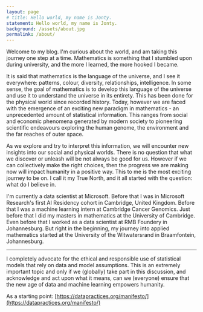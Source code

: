 ```yaml
---
layout: page
# title: Hello world, my name is Jonty.
statement: Hello world, my name is Jonty.
background: /assets/about.jpg
permalink: /about/
---
```

Welcome to my blog. I'm curious about the world, and am taking this journey one step at a time. Mathematics is something that I stumbled upon during university, and the more I learned, the more hooked I became. 

It is said that mathematics is the language of the universe, and I see it everywhere: patterns, colour, diversity, relationships, intelligence. In some sense, the goal of mathematics is to develop this language of the universe and use it to understand the universe in its entirety. This has been done for the physical world since recorded history. Today, however we are faced with the emergence of an exciting new paradigm in mathematics - an unprecedented amount of statistical information. This ranges from social and economic phenomena generated by modern society to pioneering scientific endeavours exploring the human genome, the environment and the far reaches of outer space.

As we explore and try to interpret this information, we will encounter new insights into our social and physical worlds. There is no question that what we discover or unleash will be not always be good for us. However if we can collectively make the right choices, then the progress we are making now will impact humanity in a positive way. This to me is the most exciting journey to be on. I call it my True North, and it all started with the question: what do I believe in. 

I'm currently a data scientist at Microsoft. Before that I was in Microsoft Research's first AI Residency cohort in Cambridge, United Kingdom. Before that I was a machine learning intern at Cambridge Cancer Genomics. Just before that I did my masters in mathematics at the University of Cambridge. Even before that I worked as a data scientist at RMB Foundery in Johannesburg. But right in the beginning, my journey into applied mathematics started at the University of the Witwatersrand in Braamfontein, Johannesburg. 

***

I completely advocate for the ethical and responsible use of statistical models that rely on data and model assumptions. This is an extremely important topic and only if we (globally) take part in this discussion, and acknowledge and act upon what it means, can we (everyone) ensure that the new age of data and machine learning empowers humanity.

As a starting point: [https://datapractices.org/manifesto/](https://datapractices.org/manifesto/)

